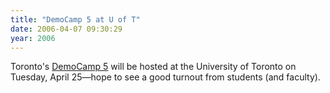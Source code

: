 ```yaml
---
title: "DemoCamp 5 at U of T"
date: 2006-04-07 09:30:29
year: 2006
---
```

Toronto's <a href="http://barcamp.org/TorCampDemoCamp5">DemoCamp 5</a> will be hosted at the University of Toronto on Tuesday, April 25—hope to see a good turnout from students (and faculty).

